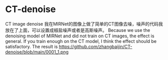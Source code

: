 # CT-denoise
CT image denoise
我在MIRNet的图像上做了简单的CT图像去噪，噪声的代码我放在了上面，可以设置成椒盐噪声或者是高斯噪声。
Because we use the denoising model of MIRNet and did not train on CT images, the effect is general. If you train enough on the CT model, I think the effect should be satisfactory.
The result is https://github.com/zhangbaijin/CT-denoise/blob/main/0001_1.png

